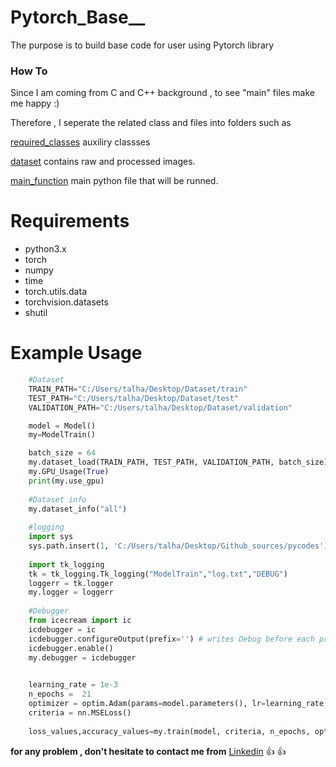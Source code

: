 # Pytorch_Base__
The purpose is to build base code for user using Pytorch library 

### How To
Since I am coming from C and C++ background , to see "main" files make me happy :)

Therefore , I seperate the related class and files into folders such as 

[required_classes](https://github.com/mntalha/Pytorch_Base/blob/main/dataset) auxiliry classses 

[dataset](https://github.com/mntalha/Pytorch_Base/blob/main/main_function)  contains raw and processed images.

[main_function](https://github.com/mntalha/Pytorch_Base/blob/main/required_classes) main python file that will be runned.


# Requirements

- python3.x
- torch
- numpy
- time
- torch.utils.data
- torchvision.datasets
- shutil

# Example Usage
```python
    #Dataset
    TRAIN_PATH="C:/Users/talha/Desktop/Dataset/train"
    TEST_PATH="C:/Users/talha/Desktop/Dataset/test"
    VALIDATION_PATH="C:/Users/talha/Desktop/Dataset/validation"

    model = Model()
    my=ModelTrain()

    batch_size = 64 
    my.dataset_load(TRAIN_PATH, TEST_PATH, VALIDATION_PATH, batch_size)
    my.GPU_Usage(True)
    print(my.use_gpu)
    
    #Dataset info
    my.dataset_info("all")
    
    #logging
    import sys
    sys.path.insert(1, 'C:/Users/talha/Desktop/Github_sources/pycodes')
    
    import tk_logging
    tk = tk_logging.Tk_logging("ModelTrain","log.txt","DEBUG")
    loggerr = tk.logger
    my.logger = loggerr
    
    #Debugger
    from icecream import ic
    icdebugger = ic
    icdebugger.configureOutput(prefix='') # writes Debug before each printing
    icdebugger.enable()
    my.debugger = icdebugger
    

    learning_rate = 1e-3
    n_epochs =  21
    optimizer = optim.Adam(params=model.parameters(), lr=learning_rate,weight_decay=1e-5) #,,weight_decay=1e-5
    criteria = nn.MSELoss()
    
    loss_values,accuracy_values=my.train(model, criteria, n_epochs, optimizer)
```

**for any problem , don't hesitate to contact me from** [Linkedin](https://www.linkedin.com/in/mntalhakilic/) :+1: :+1:




